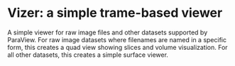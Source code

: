 # Vizer: a simple trame-based viewer

A simple viewer for raw image files and other datasets supported by ParaView.
For raw image datasets where filenames are named in a specific form, this creates
a quad view showing slices and volume visualization. For all other datasets, this
creates a simple surface viewer.